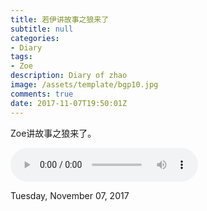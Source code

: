```yaml
---
title: 若伊讲故事之狼来了
subtitle: null
categories:
- Diary
tags:
- Zoe
description: Diary of zhao
image: /assets/template/bgp10.jpg
comments: true
date: 2017-11-07T19:50:01Z
---
```


Zoe讲故事之狼来了。
<p><audio controls="controls" loop="loop"> <source src="/media/multimedia/zoe-the-wolf-is-coming.mp3" type="audio/mp3"> HTML5 audio noTsupported! </audio></p>
Tuesday, November 07, 2017